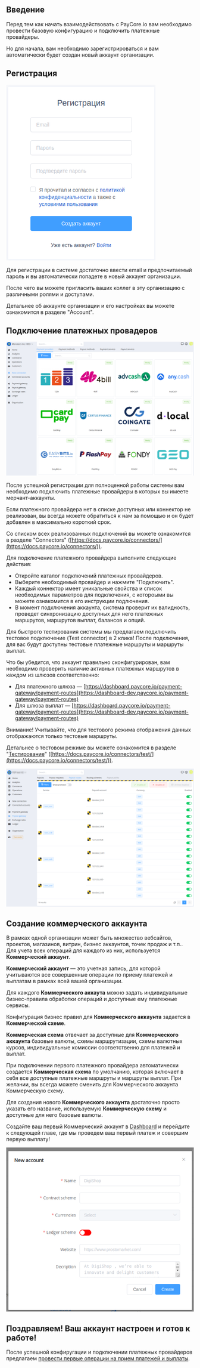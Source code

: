 
## Введение

Перед тем как начать взаимодействовать с PayCore.io вам необходимо провести базовую конфигурацию и подключить платежные провайдеры.

Но для начала, вам необходимо зарегистрироваться и вам автоматически будет создан новый аккаунт организации.


## Регистрация

![](images/signup.png "PayCore.io > Setting up account > PayCore io.png")

Для регистрации в системе достаточно ввести email и предпочитаемый пароль и вы автоматически попадете в новый аккаунт организации.

После чего вы можете пригласить ваших коллег в эту организацию с различными ролями и доступами.

Детальнее об аккаунте организации и его настройках вы можете ознакомится в разделе "Account".


## Подключение платежных провадеров

![](images/connectors.png "PayCore.io > Setting up account > Payment providers (8).png")

После успешной регистрации для полноценной работы системы вам необходимо подключить платежные провайдеры в которых вы имеете мерчант-аккаунты.

Если платежного провайдера нет в списке доступных или коннектор не реализован, вы всегда можете обратиться к нам за помощью и он будет добавлен в максимально короткий срок.

Со списком всех реализованных подключений вы можете ознакомится в разделе "Connectors" ([https://docs.paycore.io/connectors/](https://docs.paycore.io/connectors/)).

Для подключение платежного провайдера выполните следующие действия:

-   Откройте каталог подключений платежных провайдеров.
-   Выберите необходимый провайдер и нажмите "Подключить".
-   Каждый коннектор имеет уникальные свойства и список необходимых параметров для подключения, с котороыми вы можете ознакомится в его инструкции подлючения.
-   В момент подключения аккаунта, система проверит их валидность, проведет синхронизацию доступных для него платежных маршрутов, маршрутов выплат, балансов и опций.

Для быстрого тестирования системы мы предлагаем подключить тестовое подключение (Test connector) в 2 клика! После подключения, для вас будут доступны тестовые платежные маршруты и маршруты выплат.

Что бы убедится, что аккаунт правильно сконфигурирован, вам необходимо проверить наличие активных платежных маршрутов в каждом из шлюзов соответственно:

-   Для платежного шлюза — [https://dashboard.paycore.io/payment-gateway/payment-routes](https://dashboard-dev.paycore.io/payment-gateway/payment-routes)
-   Для шлюза выплат — [https://dashboard.paycore.io/payment-gateway/payment-routes](https://dashboard-dev.paycore.io/payment-gateway/payment-routes)

Внимание! Учитывайте, что для тестового режима отображения данных отображаются только тестовые маршруты.

Детальнее о тестовом режиме вы можете ознакомится в разделе "[Тестирование](http://confluence.paymaxi.com)" ([https://docs.paycore.io/connectors/test/](https://docs.paycore.io/connectors/test/)).

![](images/payout-routes.png "PayCore.io > Setting up account > Payout routes")


## Создание коммерческого аккаунта

В рамках одной организации может быть множество вебсайтов, проектов, магазинов, витрин, бизнес аккаунтов, точек продаж и т.п.. Для учета всех операций для каждого из них, используется **Коммерческий аккаунт**.

**Коммерческий аккаунт** — это учетная запись, для которой учитываются все совершенные операции по приему платежей и выплатам в рамках всей вашей организации.

Для каждого **Коммерческого аккаута** можно задать индивидуальные бизнес-правила обработки операций и доступные ему платежные сервисы.

Конфигурация бизнес правил для **Коммерческого аккаунта** задается в **Коммерческой схеме**.

**Коммерческая схема** отвечает за доступные для **Коммерческого аккаунта** базовые валюты, схемы маршрутизации, схемы валютных курсов, индивидуальные комиссии соответственно для платежей и выплат.

При подключении первого платежного провайдера автоматически создается **Коммерческая схема** по умолчанию, которая включает в себя все доступные платежные маршруты и маршруты выплат. При желании, вы всегда можете сменить для Коммерческого аккаунта Коммерческую схему.

Для создания нового **Коммерческого аккаунта** достаточно просто указать его название, используемую **Коммерческую схему** и доступные для него базовые валюты.

Создайте ваш первый Коммерческий аккаунт в [Dashboard](https://dashboard.paycore.io/commerce/accounts) и перейдите к следующей главе, где мы проведем ваш первый платеж и совершим первую выплату!

![](images/commerce-accounts.png "PayCore.io > Setting up account > Commerce accounts")


## Поздравляем! Ваш аккаунт настроен и готов к работе!

После успешной конфиругации и подключении платежных провайдеров предлагаем [провести первые операции на прием платежей и выплаты](http://confluence.paymaxi.com).